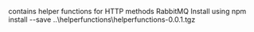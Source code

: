 ﻿contains helper functions for HTTP methods RabbitMQ 
 Install using npm install --save ..\helperfunctions\helperfunctions-0.0.1.tgz
